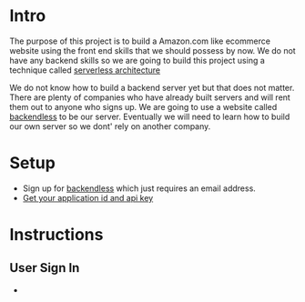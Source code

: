 # Intro
The purpose of this project is to build a Amazon.com like ecommerce website using the front end skills that we should possess by now.
We do not have any backend skills so we are going to build 
this project using a technique called [serverless architecture](https://martinfowler.com/articles/serverless.html)

We do not know how to build a backend server yet but that does not matter. 
There are plenty of companies who have already built servers and will rent them out to anyone who signs up.
We are going to use a website called [backendless](https://backendless.com) to be our server. 
Eventually we will need to learn how to build our own server so we dont' rely on another company.


# Setup
* Sign up for [backendless](https://backendless.com) which just requires an email address. 
* [Get your application id and api key](https://develop.backendless.com/MyStore/manage/settings/api-keys)

# Instructions
## User Sign In
*
